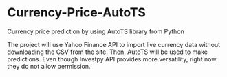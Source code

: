 # Currency-Price-AutoTS
Currency price prediction by using AutoTS library from Python

The project will use Yahoo Finance API to import live currency data without downloading the CSV from the site. Then, AutoTS will be used to make predictions. Even though Investpy API provides more versatility, right now they do not allow permission.
